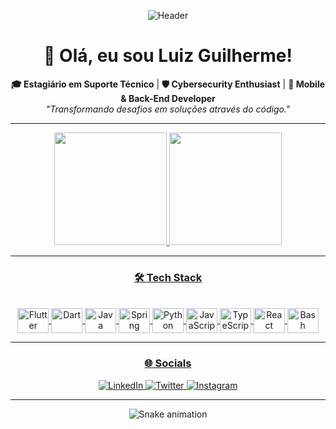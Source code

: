 <div align="center">
  
  ![Header](https://github.com/luizgcoder/luizgcoder/blob/main/assets/banner.gif) <!-- (Opcional: pode criar um banner personalizado depois) -->
  
  <h1>👋 Olá, eu sou Luiz Guilherme!</h1>
  
  **🎓 Estagiário em Suporte Técnico** | **🛡️ Cybersecurity Enthusiast** | **📱 Mobile & Back-End Developer**  
  *"Transformando desafios em soluções através do código."*
  
  ---

  <div>
    <a href="https://github.com/luizgcoder">
    <img height="180em" src="https://github-readme-stats.vercel.app/api?username=luizgcoder&show_icons=true&theme=dark&include_all_commits=true&count_private=true"/>
    <img height="180em" src="https://github-readme-stats.vercel.app/api/top-langs/?username=luizgcoder&layout=compact&langs_count=7&theme=dark"/>
  </div>
  
  ---

  ### 🛠️ Tech Stack
  <div style="display: inline_block"><br>
    <!-- Mobile -->
    <img align="center" alt="Flutter" height="40" width="50" src="https://cdn.jsdelivr.net/gh/devicons/devicon/icons/flutter/flutter-original.svg">
    <img align="center" alt="Dart" height="40" width="50" src="https://cdn.jsdelivr.net/gh/devicons/devicon/icons/dart/dart-original.svg">
    <!-- Backend -->
    <img align="center" alt="Java" height="40" width="50" src="https://cdn.jsdelivr.net/gh/devicons/devicon/icons/java/java-original.svg">
    <img align="center" alt="Spring" height="40" width="50" src="https://cdn.jsdelivr.net/gh/devicons/devicon/icons/spring/spring-original.svg">
    <img align="center" alt="Python" height="40" width="50" src="https://cdn.jsdelivr.net/gh/devicons/devicon/icons/python/python-original.svg">
    <!-- Web -->
    <img align="center" alt="JavaScript" height="40" width="50" src="https://cdn.jsdelivr.net/gh/devicons/devicon/icons/javascript/javascript-original.svg">
    <img align="center" alt="TypeScript" height="40" width="50" src="https://cdn.jsdelivr.net/gh/devicons/devicon/icons/typescript/typescript-original.svg">
    <img align="center" alt="React" height="40" width="50" src="https://cdn.jsdelivr.net/gh/devicons/devicon/icons/react/react-original.svg">
    <!-- Cybersecurity -->
    <img align="center" alt="Bash" height="40" width="50" src="https://cdn.jsdelivr.net/gh/devicons/devicon/icons/bash/bash-original.svg">
  </div>

  ---

  ### 🌐 Socials
  <div>
    <a href="https://www.linkedin.com/in/luizgmc" target="_blank">
      <img src="https://img.shields.io/badge/LinkedIn-0077B5?style=for-the-badge&logo=linkedin&logoColor=white" alt="LinkedIn">
    </a>
    <a href="https://twitter.com/LuizEstr4nh0" target="_blank">
      <img src="https://img.shields.io/badge/Twitter-1DA1F2?style=for-the-badge&logo=twitter&logoColor=white" alt="Twitter">
    </a>
    <a href="https://www.instagram.com/luizstrange" target="_blank">
      <img src="https://img.shields.io/badge/Instagram-E4405F?style=for-the-badge&logo=instagram&logoColor=white" alt="Instagram">
    </a>
  </div>
  
  ---
  
  ![Snake animation](https://github.com/luizgcoder/luizgcoder/blob/output/github-contribution-grid-snake.svg) <!-- (Opcional) -->
</div>
